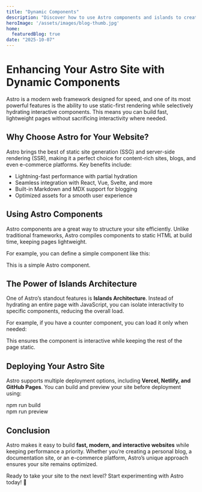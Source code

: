 ```yaml
---
title: "Dynamic Components"
description: "Discover how to use Astro components and islands to create a faster, more interactive site."
heroImage: '/assets/images/blog-thumb.jpg'
home:
  featuredBlog: true
date: "2025-10-07"
---
```


# Enhancing Your Astro Site with Dynamic Components  

Astro is a modern web framework designed for speed, and one of its most powerful features is the ability to use static-first rendering while selectively hydrating interactive components. This means you can build fast, lightweight pages without sacrificing interactivity where needed.  

## Why Choose Astro for Your Website?  

Astro brings the best of static site generation (SSG) and server-side rendering (SSR), making it a perfect choice for content-rich sites, blogs, and even e-commerce platforms. Key benefits include:  

- Lightning-fast performance with partial hydration  
- Seamless integration with React, Vue, Svelte, and more  
- Built-in Markdown and MDX support for blogging  
- Optimized assets for a smooth user experience  

## Using Astro Components  

Astro components are a great way to structure your site efficiently. Unlike traditional frameworks, Astro compiles components to static HTML at build time, keeping pages lightweight.  

For example, you can define a simple component like this:  

<site-title>This is a simple Astro component.</site-title>  

## The Power of Islands Architecture  

One of Astro’s standout features is **Islands Architecture**. Instead of hydrating an entire page with JavaScript, you can isolate interactivity to specific components, reducing the overall load.  

For example, if you have a counter component, you can load it only when needed:  

<Counter client:load />  

This ensures the component is interactive while keeping the rest of the page static.  

## Deploying Your Astro Site  

Astro supports multiple deployment options, including **Vercel, Netlify, and GitHub Pages**. You can build and preview your site before deployment using:  

npm run build  
npm run preview  

## Conclusion  

Astro makes it easy to build **fast, modern, and interactive websites** while keeping performance a priority. Whether you’re creating a personal blog, a documentation site, or an e-commerce platform, Astro’s unique approach ensures your site remains optimized.  

Ready to take your site to the next level? Start experimenting with Astro today! 🚀  
